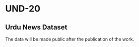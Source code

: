 # UND-20
Urdu News Dataset
-----------------
The data will be made public after the publication of the work.
